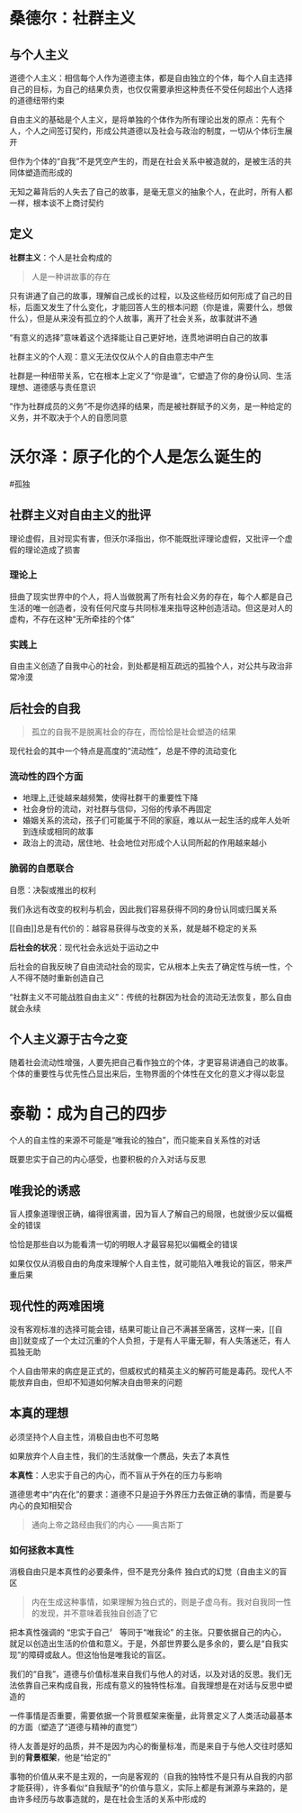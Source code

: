 # 桑德尔：社群主义

## 与个人主义

道德个人主义：相信每个人作为道德主体，都是自由独立的个体，每个人自主选择自己的目标，为自己的结果负责，也仅仅需要承担这种责任不受任何超出个人选择的道德纽带约束

自由主义的基础是个人主义，是将单独的个体作为所有理论出发的原点：先有个人，个人之间签订契约，形成公共道德以及社会与政治的制度，一切从个体衍生展开

但作为个体的“自我”不是凭空产生的，而是在社会关系中被造就的，是被生活的共同体塑造而形成的

无知之幕背后的人失去了自己的故事，是毫无意义的抽象个人，在此时，所有人都一样，根本谈不上商讨契约

## 定义

**社群主义**：个人是社会构成的

> 人是一种讲故事的存在

只有讲通了自己的故事，理解自己成长的过程，以及这些经历如何形成了自己的目标，后面又发生了什么变化，才能回答人生的根本问题（你是谁，需要什么，想做什么），但是从来没有孤立的个人故事，离开了社会关系，故事就讲不通

“有意义的选择”意味着这个选择能让自己更好地，连贯地讲明白自己的故事

社群主义的个人观：意义无法仅仅从个人的自由意志中产生

社群是一种纽带关系，它在根本上定义了“你是谁”，它塑造了你的身份认同、生活理想、道德感与责任意识

“作为社群成员的义务”不是你选择的结果，而是被社群赋予的义务，是一种给定的义务，并不取决于个人的自愿同意

# 沃尔泽：原子化的个人是怎么诞生的
#孤独
## 社群主义对自由主义的批评
理论虚假，且对现实有害，但沃尔泽指出，你不能既批评理论虚假，又批评一个虚假的理论造成了损害

### 理论上

扭曲了现实世界中的个人，将人当做脱离了所有社会义务的存在，每个人都是自己生活的唯一创造者，没有任何尺度与共同标准来指导这种创造活动。但这是对人的虚构，不存在这种“无所牵挂的个体”

### 实践上

自由主义创造了自我中心的社会，到处都是相互疏远的孤独个人，对公共与政治非常冷漠

## 后社会的自我

>  孤立的自我不是脱离社会的存在，而恰恰是社会塑造的结果

现代社会的其中一个特点是高度的“流动性”，总是不停的流动变化

### 流动性的四个方面
* 地理上,迁徙越来越频繁，使得社群干的重要性下降
* 社会身份的流动，对社群与信仰，习俗的传承不再固定
* 婚姻关系的流动，孩子们可能属于不同的家庭，难以从一起生活的成年人处听到连续或相同的故事
* 政治上的流动，居住地、社会地位对形成个人认同所起的作用越来越小

### 脆弱的自愿联合

自愿：决裂或推出的权利

我们永远有改变的权利与机会，因此我们容易获得不同的身份认同或归属关系

[[自由]]总是有代价的：越容易获得与改变的关系，就是越不稳定的关系

**后社会的状况**：现代社会永远处于运动之中

后社会的自我反映了自由流动社会的现实，它从根本上失去了确定性与统一性，个人不得不随时重新创造自己

“社群主义不可能战胜自由主义”：传统的社群因为社会的流动无法恢复，那么自由就会永续

## 个人主义源于古今之变

随着社会流动性增强，人要先把自己看作独立的个体，才更容易讲通自己的故事。个体的重要性与优先性凸显出来后，生物界面的个体性在文化的意义才得以彰显

# 泰勒：成为自己的四步
个人的自主性的来源不可能是“唯我论的独白”，而只能来自关系性的对话

既要忠实于自己的内心感受，也要积极的介入对话与反思
## 唯我论的诱惑
盲人摸象道理很正确，编得很离谱，因为盲人了解自己的局限，也就很少反以偏概全的错误

恰恰是那些自以为能看清一切的明眼人才最容易犯以偏概全的错误

如果仅仅从消极自由的角度来理解个人自主性，就可能陷入唯我论的盲区，带来严重后果

## 现代性的两难困境

没有客观标准的选择可能会错，结果可能让自己不满甚至痛苦，这样一来，[[自由]]就变成了一个太过沉重的个人负担，于是有人平庸无聊，有人失落迷茫，有人孤独无助

个人自由带来的病症是正式的，但威权式的精英主义的解药可能是毒药。现代人不能放弃自由，但却不知道如何解决自由带来的问题
## 本真的理想
必须坚持个人自主性，消极自由也不可忽略

如果放弃个人自主性，我们的生活就像一个赝品，失去了本真性

********本真性********：人忠实于自己的内心，而不盲从于外在的压力与影响

道德思考中“内在化”的要求：道德不只是迫于外界压力去做正确的事情，而是要与内心的良知相契合
> 通向上帝之路经由我们的内心 ——奥古斯丁
### 如何拯救本真性
消极自由只是本真性的必要条件，但不是充分条件
独白式的幻觉（自由主义的盲区
> 内在生成这种事情，如果理解为独白式的，则是子虚乌有。我对自我同一性的发现，并不意味着我独自创造了它
  
把本真性强调的 “忠实于自己〞 等同于“唯我论” 的主张。只要依据自己的内心，就足以创造出生活的价值和意义。于是，外部世界要么是多余的，要么是“自我实现”的障碍或敌人。但这怡怡是唯我论的盲区。

我们的“自我”，道德与价值标准来自我们与他人的对话，以及对话的反思。我们无法依靠自己来构成自我，形成有意义的独特性标准。自我理想是在对话与反思中塑造的

一件事情是否重要，需要依据一个背景框架来衡量，此背景定义了人类活动最基本的方面（塑造了“道德与精神的直觉”）

待人友善是好的品质，并不是因为内心的衡量标准，而是来自于与他人交往时感知到的**背景框架**，他是“给定的”

事物的价值从来不是主观的，一向是客观的（自我的独特性不是只有从自我的内部才能获得），许多看似“自我赋予”的价值与意义，实际上都是有渊源与来路的，是由许多经历与故事造就的，是在社会生活的关系中形成的